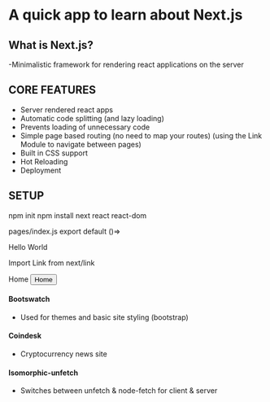 # A quick app to learn about Next.js

## What is Next.js?

-Minimalistic framework for rendering react applications on the server

## CORE FEATURES

- Server rendered react apps
- Automatic code splitting (and lazy loading)
- Prevents loading of unnecessary code
- Simple page based routing (no need to map your routes)
  (using the Link Module to navigate between pages)
- Built in CSS support
- Hot Reloading
- Deployment

## SETUP

npm init
npm install next react react-dom

pages/index.js
export default ()=> <div> Hello World</div>

Import Link from next/link

<Link href="/"><a>Home</a></Link>
<Link href="/"><button>Home</button></Link>

#### Bootswatch

- Used for themes and basic site styling (bootstrap)

#### Coindesk

- Cryptocurrency news site

#### Isomorphic-unfetch

- Switches between unfetch & node-fetch for client & server
